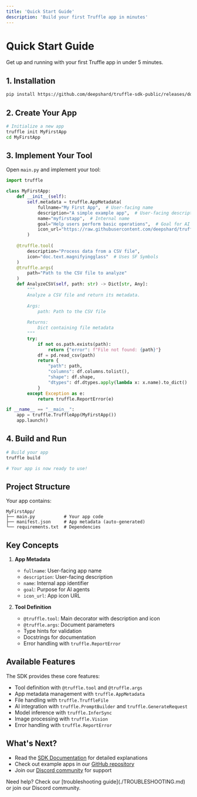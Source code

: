 ```yaml
---
title: 'Quick Start Guide'
description: 'Build your first Truffle app in minutes'
---
```


# Quick Start Guide

Get up and running with your first Truffle app in under 5 minutes.

## 1. Installation

```bash
pip install https://github.com/deepshard/truffle-sdk-public/releases/download/v0.6.5/truffle_sdk-0.6.4-py3-none-any.whl
```

## 2. Create Your App

```bash
# Initialize a new app
truffle init MyFirstApp
cd MyFirstApp
```

## 3. Implement Your Tool

Open `main.py` and implement your tool:

```python
import truffle

class MyFirstApp:
    def __init__(self):
        self.metadata = truffle.AppMetadata(
            fullname="My First App",  # User-facing name
            description="A simple example app",  # User-facing description
            name="myfirstapp",  # Internal name
            goal="Help users perform basic operations",  # Goal for AI
            icon_url="https://raw.githubusercontent.com/deepshard/truffle-sdk-public/main/assets/icon.png"
        )
    
    @truffle.tool(
        description="Process data from a CSV file",
        icon="doc.text.magnifyingglass"  # Uses SF Symbols
    )
    @truffle.args(
        path="Path to the CSV file to analyze"
    )
    def AnalyzeCSV(self, path: str) -> Dict[str, Any]:
        """
        Analyze a CSV file and return its metadata.
        
        Args:
            path: Path to the CSV file
            
        Returns:
            Dict containing file metadata
        """
        try:
            if not os.path.exists(path):
                return {"error": f"File not found: {path}"}
            df = pd.read_csv(path)
            return {
                "path": path,
                "columns": df.columns.tolist(),
                "shape": df.shape,
                "dtypes": df.dtypes.apply(lambda x: x.name).to_dict()
            }
        except Exception as e:
            return truffle.ReportError(e)

if __name__ == "__main__":
    app = truffle.TruffleApp(MyFirstApp())
    app.launch()
```

## 4. Build and Run

```bash
# Build your app
truffle build

# Your app is now ready to use!
```

## Project Structure

Your app contains:
```
MyFirstApp/
├── main.py           # Your app code
├── manifest.json     # App metadata (auto-generated)
└── requirements.txt  # Dependencies
```

## Key Concepts

1. **App Metadata**
   - `fullname`: User-facing app name
   - `description`: User-facing description
   - `name`: Internal app identifier
   - `goal`: Purpose for AI agents
   - `icon_url`: App icon URL

2. **Tool Definition**
   - `@truffle.tool`: Main decorator with description and icon
   - `@truffle.args`: Document parameters
   - Type hints for validation
   - Docstrings for documentation
   - Error handling with `truffle.ReportError`

## Available Features

The SDK provides these core features:
- Tool definition with `@truffle.tool` and `@truffle.args`
- App metadata management with `truffle.AppMetadata`
- File handling with `truffle.TruffleFile`
- AI integration with `truffle.PromptBuilder` and `truffle.GenerateRequest`
- Model inference with `truffle.InferSync`
- Image processing with `truffle.Vision`
- Error handling with `truffle.ReportError`

## What's Next?

- Read the [SDK Documentation](./SDK-PUBLIC.md) for detailed explanations
- Check out example apps in our [GitHub repository](https://github.com/deepshard/truffle-sdk-public/examples)
- Join our [Discord community](https://discord.gg/truffle) for support

<Note>
Need help? Check our [troubleshooting guide](./TROUBLESHOOTING.md) or join our Discord community.
</Note>

